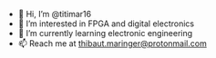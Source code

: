 - 👋 Hi, I’m @titimar16
- 👀 I’m interested in FPGA and digital electronics
- 🌱 I’m currently learning electronic engineering
- 📫 Reach me at thibaut.maringer@protonmail.com

<!---
titimar16/titimar16 is a ✨ special ✨ repository because its `README.md` (this file) appears on your GitHub profile.
You can click the Preview link to take a look at your changes.
--->
